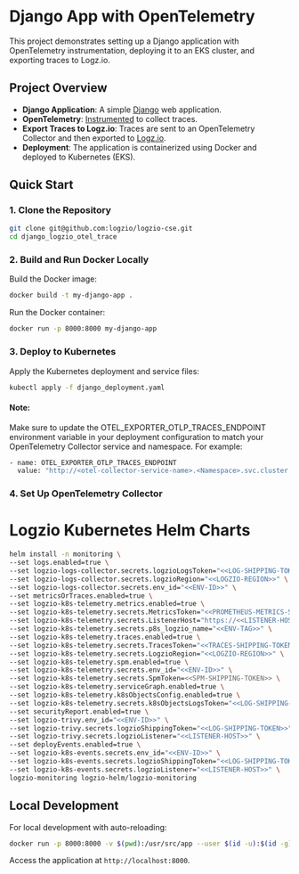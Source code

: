 
# Django App with OpenTelemetry

This project demonstrates setting up a Django application with OpenTelemetry instrumentation, deploying it to an EKS cluster, and exporting traces to Logz.io.

## Project Overview

- **Django Application**: A simple [Django](https://www.djangoproject.com/start/) web application. 
- **OpenTelemetry**: [Instrumented](https://opentelemetry-python.readthedocs.io/en/latest/examples/django/README.html) to collect traces. 
- **Export Traces to Logz.io**: Traces are sent to an OpenTelemetry Collector and then exported to [Logz.io](https://docs.logz.io/docs/shipping/other/opentelemetry-data/).
- **Deployment**: The application is containerized using Docker and deployed to Kubernetes (EKS).

## Quick Start

### 1. Clone the Repository

```bash
git clone git@github.com:logzio/logzio-cse.git
cd django_logzio_otel_trace
```

### 2. Build and Run Docker Locally

Build the Docker image:

```bash
docker build -t my-django-app .
```

Run the Docker container:

```bash
docker run -p 8000:8000 my-django-app
```

### 3. Deploy to Kubernetes

Apply the Kubernetes deployment and service files:

```bash
kubectl apply -f django_deployment.yaml

```
#### Note: 
Make sure to update the OTEL_EXPORTER_OTLP_TRACES_ENDPOINT environment variable in your deployment configuration to match your OpenTelemetry Collector service and namespace. For example:

```bash
- name: OTEL_EXPORTER_OTLP_TRACES_ENDPOINT
  value: "http://<otel-collector-service-name>.<Namespace>.svc.cluster.local:4317"
```

### 4. Set Up OpenTelemetry Collector

# Logzio Kubernetes Helm Charts
```bash
helm install -n monitoring \
--set logs.enabled=true \
--set logzio-logs-collector.secrets.logzioLogsToken="<<LOG-SHIPPING-TOKEN>>" \
--set logzio-logs-collector.secrets.logzioRegion="<<LOGZIO-REGION>>" \
--set logzio-logs-collector.secrets.env_id="<<ENV-ID>>" \
--set metricsOrTraces.enabled=true \
--set logzio-k8s-telemetry.metrics.enabled=true \
--set logzio-k8s-telemetry.secrets.MetricsToken="<<PROMETHEUS-METRICS-SHIPPING-TOKEN>>" \
--set logzio-k8s-telemetry.secrets.ListenerHost="https://<<LISTENER-HOST>>:8053" \
--set logzio-k8s-telemetry.secrets.p8s_logzio_name="<<ENV-TAG>>" \
--set logzio-k8s-telemetry.traces.enabled=true \
--set logzio-k8s-telemetry.secrets.TracesToken="<<TRACES-SHIPPING-TOKEN>>" \
--set logzio-k8s-telemetry.secrets.LogzioRegion="<<LOGZIO-REGION>>" \
--set logzio-k8s-telemetry.spm.enabled=true \
--set logzio-k8s-telemetry.secrets.env_id="<<ENV-ID>>" \
--set logzio-k8s-telemetry.secrets.SpmToken=<<SPM-SHIPPING-TOKEN>> \
--set logzio-k8s-telemetry.serviceGraph.enabled=true \
--set logzio-k8s-telemetry.k8sObjectsConfig.enabled=true \
--set logzio-k8s-telemetry.secrets.k8sObjectsLogsToken="<<LOG-SHIPPING-TOKEN>>" \
--set securityReport.enabled=true \
--set logzio-trivy.env_id="<<ENV-ID>>" \
--set logzio-trivy.secrets.logzioShippingToken="<<LOG-SHIPPING-TOKEN>>" \
--set logzio-trivy.secrets.logzioListener="<<LISTENER-HOST>>" \
--set deployEvents.enabled=true \
--set logzio-k8s-events.secrets.env_id="<<ENV-ID>>" \
--set logzio-k8s-events.secrets.logzioShippingToken="<<LOG-SHIPPING-TOKEN>>" \
--set logzio-k8s-events.secrets.logzioListener="<<LISTENER-HOST>>" \
logzio-monitoring logzio-helm/logzio-monitoring
```

## Local Development

For local development with auto-reloading:

```bash
docker run -p 8000:8000 -v $(pwd):/usr/src/app --user $(id -u):$(id -g) my-django-app
```

Access the application at `http://localhost:8000`.
